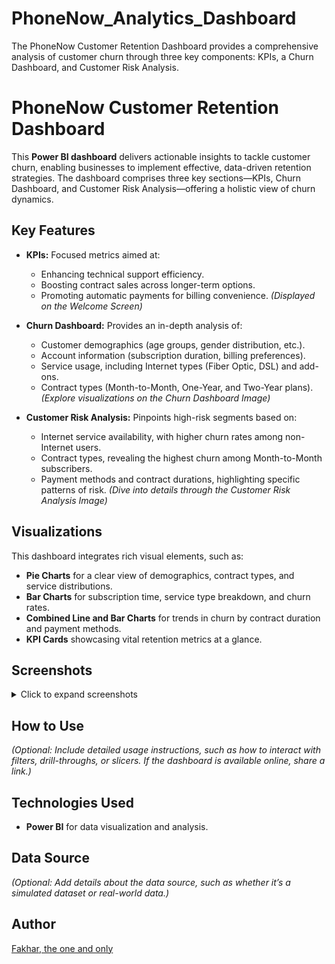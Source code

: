 # PhoneNow_Analytics_Dashboard
The PhoneNow Customer Retention Dashboard provides a comprehensive analysis of customer churn through three key components: KPIs, a Churn Dashboard, and Customer Risk Analysis.

# PhoneNow Customer Retention Dashboard

This **Power BI dashboard** delivers actionable insights to tackle customer churn, enabling businesses to implement effective, data-driven retention strategies. The dashboard comprises three key sections—KPIs, Churn Dashboard, and Customer Risk Analysis—offering a holistic view of churn dynamics.

## Key Features

- **KPIs:**
  Focused metrics aimed at:
  - Enhancing technical support efficiency.
  - Boosting contract sales across longer-term options.
  - Promoting automatic payments for billing convenience.
  *(Displayed on the Welcome Screen)*

- **Churn Dashboard:**
  Provides an in-depth analysis of:
  - Customer demographics (age groups, gender distribution, etc.).
  - Account information (subscription duration, billing preferences).
  - Service usage, including Internet types (Fiber Optic, DSL) and add-ons.
  - Contract types (Month-to-Month, One-Year, and Two-Year plans).
  *(Explore visualizations on the Churn Dashboard Image)*

- **Customer Risk Analysis:**
  Pinpoints high-risk segments based on:
  - Internet service availability, with higher churn rates among non-Internet users.
  - Contract types, revealing the highest churn among Month-to-Month subscribers.
  - Payment methods and contract durations, highlighting specific patterns of risk.
  *(Dive into details through the Customer Risk Analysis Image)*

## Visualizations

This dashboard integrates rich visual elements, such as:

- **Pie Charts** for a clear view of demographics, contract types, and service distributions.
- **Bar Charts** for subscription time, service type breakdown, and churn rates.
- **Combined Line and Bar Charts** for trends in churn by contract duration and payment methods.
- **KPI Cards** showcasing vital retention metrics at a glance.

## Screenshots

<details>
  <summary>Click to expand screenshots</summary>

  ![Welcome Screen](https://github.com/rahkaf/PhoneNow_Analytics_Dashboard/blob/main/Screenshot%202025-01-21%20205934.png)
  ![Churn Dashboard](https://github.com/rahkaf/PhoneNow_Analytics_Dashboard/blob/main/Screenshot%202025-01-21%20205943.png)
  ![Customer Risk Analysis](https://github.com/rahkaf/PhoneNow_Analytics_Dashboard/blob/main/Screenshot%202025-01-21%20205953.png)

</details>

## How to Use

*(Optional: Include detailed usage instructions, such as how to interact with filters, drill-throughs, or slicers. If the dashboard is available online, share a link.)*

## Technologies Used

- **Power BI** for data visualization and analysis.

## Data Source

*(Optional: Add details about the data source, such as whether it’s a simulated dataset or real-world data.)*

## Author

[Fakhar, the one and only](https://github.com/rahkaf)


